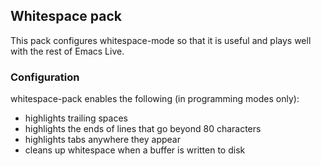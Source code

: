 ## Whitespace pack

This pack configures whitespace-mode so that it is useful and plays well with
the rest of Emacs Live.

### Configuration

whitespace-pack enables the following (in programming modes only):

* highlights trailing spaces
* highlights the ends of lines that go beyond 80 characters
* highlights tabs anywhere they appear
* cleans up whitespace when a buffer is written to disk
